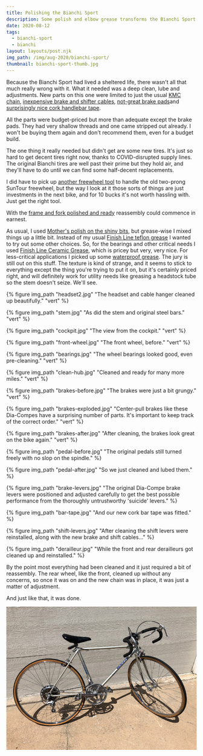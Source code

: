 ```yaml
---
title: Polishing the Bianchi Sport
description: Some polish and elbow grease transforms the Bianchi Sport
date: 2020-08-12
tags:
  - bianchi-sport
  - bianchi
layout: layouts/post.njk
img_path: /img/aug-2020/bianchi-sport/
thumbnail: bianchi-sport-thumb.jpg
---
```


Because the Bianchi Sport had lived a sheltered life, there wasn't all that much really wrong with it. What it needed was a deep clean, lube and adjustments. New parts on this one were limited to just the usual [KMC chain](https://amzn.to/34wejoV), [inexpensive brake and shifter cables](https://amzn.to/3gthJuT), [not-great brake pads](https://amzn.to/31qjzID)and [surprisingly nice cork handlebar tape](https://amzn.to/31rJXSv).

All the parts were budget-priced but more than adequate except the brake pads. They had very shallow threads and one came stripped out already. I won't be buying them again and don't recommend them, even for a budget build.

The one thing it really needed but didn't get are some new tires. It's just so hard to get decent tires right now, thanks to COVID-disrupted supply lines. The original Bianchi tires are well past their prime but they hold air, and they'll have to do until we can find some half-decent replacements.

I did have to pick up [another freewheel tool](https://amzn.to/2D1tPhk) to handle the old two-prong SunTour freewheel, but the way I look at it those sorts of things are just investments in the next bike, and for 10 bucks it's not worth hassling with. Just get the right tool.

With the [frame and fork polished and ready](/aug-2020/polishing-bianchi/) reassembly could commence in earnest. 

As usual, I used [Mother's polish on the shiny bits](https://amzn.to/2XEvGQl), but grease-wise I mixed things up a little bit. Instead of my usual [Finish Line teflon grease](https://amzn.to/31w8lkF) I wanted to try out some other choices. So, for the bearings and other critical needs I used [Finish Line Ceramic Grease](https://amzn.to/2FXH7MX), which is pricey but very, very nice. For less-critical applications I picked up some [waterproof grease](https://amzn.to/3gsYPo3). The jury is still out on this stuff. The texture is kind of strange, and it seems to stick to everything except the thing you're trying to put it on, but it's certainly priced right, and will definitely work for utility needs like greasing a headstock tube so the stem doesn't seize. We'll see.

<div class="photogrid">
  {% figure img_path "headset2.jpg" "The headset and cable hanger cleaned up beautifully." "vert" %}

  {% figure img_path "stem.jpg" "As did the stem and original steel bars." "vert" %}

  {% figure img_path "cockpit.jpg" "The view from the cockpit." "vert" %}

  {% figure img_path "front-wheel.jpg" "The front wheel, before." "vert" %}

  {% figure img_path "bearings.jpg" "The wheel bearings looked good, even pre-cleaning." "vert" %}

  {% figure img_path "clean-hub.jpg" "Cleaned and ready for many more miles." "vert" %}

  {% figure img_path "brakes-before.jpg" "The brakes were just a bit grungy." "vert" %}

  {% figure img_path "brakes-exploded.jpg" "Center-pull brakes like these Dia-Compes have a surprising number of parts. It's important to keep track of the correct order." "vert" %}

  {% figure img_path "brakes-after.jpg" "After cleaning, the brakes look great on the bike again." "vert" %}

  {% figure img_path "pedal-before.jpg" "The original pedals still turned freely with no slop on the spindle."  %}

  {% figure img_path "pedal-after.jpg" "So we just cleaned and lubed them."  %}

  {% figure img_path "brake-levers.jpg" "The original Dia-Compe brake levers were positioned and adjusted carefully to get the best possible performance from the thoroughly untrustworthy 'suicide' levers."  %}

  {% figure img_path "bar-tape.jpg" "And our new cork bar tape was fitted."  %}

  {% figure img_path "shift-levers.jpg" "After cleaning the shift levers were reinstalled, along with the new brake and shift cables..."  %}

  {% figure img_path "derailleur.jpg" "While the front and rear derailleurs got cleaned up and reinstalled."  %}
</div>

  By the point most everything had been cleaned and it just required a bit of reassembly. The rear wheel, like the front, cleaned up without any concerns, so once it was on and the new chain was in place, it was just a matter of adjustment.

  And just like that, it was done.

  <img src="/img/aug-2020/bianchi-sport/finished.jpg" alt="The finished Bianchi Sport." class="wide">

